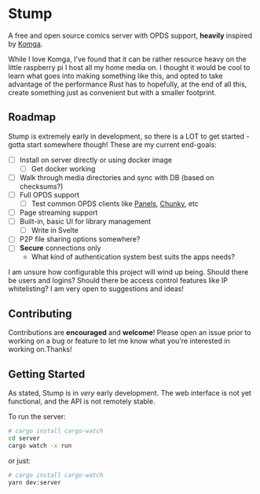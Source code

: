 # Stump

A free and open source comics server with OPDS support, **heavily** inspired by [Komga](https://github.com/gotson/komga).

While I love Komga, I've found that it can be rather resource heavy on the little raspberry pi I host all my home media on. I thought it would be cool to learn what goes into making something like this, and opted to take advantage of the performance Rust has to hopefully, at the end of all this, create something just as convenient but with a smaller footprint.

## Roadmap

Stump is extremely early in development, so there is a LOT to get started - gotta start somewhere though! These are my current end-goals:

- [ ] Install on server directly or using docker image
  - [ ] Get docker working
- [ ] Walk through media directories and sync with DB (based on checksums?)
- [ ] Full OPDS support
  - [ ] Test common OPDS clients like [Panels](https://panels.app), [Chunky](http://chunkyreader.com/), etc
- [ ] Page streaming support
- [ ] Built-in, basic UI for library management
  - [ ] Write in Svelte
- [ ] P2P file sharing options somewhere?
- [ ] **Secure** connections only
  - What kind of authentication system best suits the apps needs?

I am unsure how configurable this project will wind up being. Should there be users and logins? Should there be access control features like IP whitelisting? I am very open to suggestions and ideas!

## Contributing

Contributions are **encouraged** and **welcome**! Please open an issue prior to working on a bug or feature to let me know what you're interested in working on.Thanks!

## Getting Started

As stated, Stump is in _very_ early development. The web interface is not yet functional, and the API is not remotely stable.

To run the server:

```bash
# cargo install cargo-watch
cd server
cargo watch -x run
```

or just:

```bash
# cargo install cargo-watch
yarn dev:server
```
